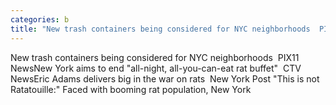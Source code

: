 ```yaml
---
categories: b
title: "New trash containers being considered for NYC neighborhoods  PIX11 News"
---
```

New trash containers being considered for NYC neighborhoods&nbsp;&nbsp;PIX11 NewsNew York aims to end "all-night, all-you-can-eat rat buffet"&nbsp;&nbsp;CTV NewsEric Adams delivers big in the war on rats&nbsp;&nbsp;New York Post "This is not Ratatouille:" Faced with booming rat population, New York 
